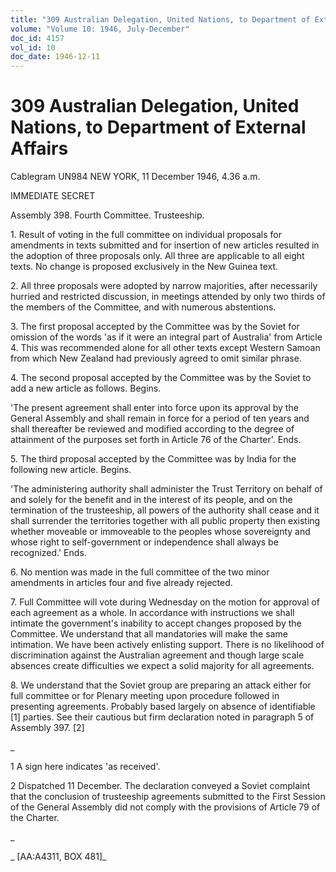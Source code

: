 ```yaml
---
title: "309 Australian Delegation, United Nations, to Department of External Affairs"
volume: "Volume 10: 1946, July-December"
doc_id: 4157
vol_id: 10
doc_date: 1946-12-11
---
```


# 309 Australian Delegation, United Nations, to Department of External Affairs

Cablegram UN984 NEW YORK, 11 December 1946, 4.36 a.m.

IMMEDIATE SECRET

Assembly 398. Fourth Committee. Trusteeship.

1\. Result of voting in the full committee on individual proposals for amendments in texts submitted and for insertion of new articles resulted in the adoption of three proposals only. All three are applicable to all eight texts. No change is proposed exclusively in the New Guinea text.

2\. All three proposals were adopted by narrow majorities, after necessarily hurried and restricted discussion, in meetings attended by only two thirds of the members of the Committee, and with numerous abstentions.

3\. The first proposal accepted by the Committee was by the Soviet for omission of the words 'as if it were an integral part of Australia' from Article 4. This was recommended alone for all other texts except Western Samoan from which New Zealand had previously agreed to omit similar phrase.

4\. The second proposal accepted by the Committee was by the Soviet to add a new article as follows. Begins.

'The present agreement shall enter into force upon its approval by the General Assembly and shall remain in force for a period of ten years and shall thereafter be reviewed and modified according to the degree of attainment of the purposes set forth in Article 76 of the Charter'. Ends.

5\. The third proposal accepted by the Committee was by India for the following new article. Begins.

'The administering authority shall administer the Trust Territory on behalf of and solely for the benefit and in the interest of its people, and on the termination of the trusteeship, all powers of the authority shall cease and it shall surrender the territories together with all public property then existing whether moveable or immoveable to the peoples whose sovereignty and whose right to self-government or independence shall always be recognized.' Ends.

6\. No mention was made in the full committee of the two minor amendments in articles four and five already rejected.

7\. Full Committee will vote during Wednesday on the motion for approval of each agreement as a whole. In accordance with instructions we shall intimate the government's inability to accept changes proposed by the Committee. We understand that all mandatories will make the same intimation. We have been actively enlisting support. There is no likelihood of discrimination against the Australian agreement and though large scale absences create difficulties we expect a solid majority for all agreements.

8\. We understand that the Soviet group are preparing an attack either for full committee or for Plenary meeting upon procedure followed in presenting agreements. Probably based largely on absence of identifiable [1] parties. See their cautious but firm declaration noted in paragraph 5 of Assembly 397. [2]

_

1 A sign here indicates 'as received'.

2 Dispatched 11 December. The declaration conveyed a Soviet complaint that the conclusion of trusteeship agreements submitted to the First Session of the General Assembly did not comply with the provisions of Article 79 of the Charter.

_

_ [AA:A4311, BOX 481]_
